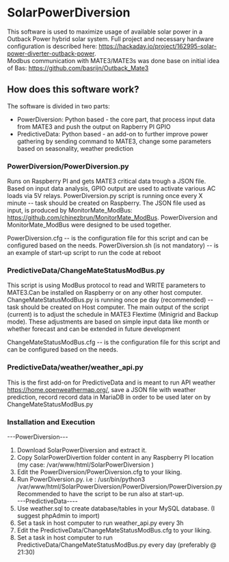 # SolarPowerDiversion

This software is used to maximize usage of available solar power in a Outback Power hybrid solar system.
Full project and necessary hardware configuration is described here: https://hackaday.io/project/162995-solar-power-diverter-outback-power.  
Modbus communication with MATE3/MATE3s was done base on initial idea of Bas: https://github.com/basrijn/Outback_Mate3 

## How does this software work?

The software is divided in two parts:

- PowerDiversion: Python based - the core part, that process input data from MATE3 and push the output on Rapberry PI GPIO
- PredictiveData: Python based - an add-on to further improve power gathering by sending command to MATE3, change some parameters based on seasonality, weather prediction

### PowerDiversion/PowerDiversion.py
Runs on Raspberry PI and gets MATE3 critical data trough a JSON file.
Based on input data analysis, GPIO output are used to activate various AC loads via 5V relays.
PowerDiversion.py script is running once every X minute -- task should be created on Raspberry.
The JSON file used as input, is produced by MonitorMate_ModBus: https://github.com/chinezbrun/MonitorMate_ModBus. 
PowerDiversion and MonitorMate_ModBus were designed to be used together.

PowerDiversion.cfg -- is the configuration file for this script and can be configured based on the needs.
PowerDiversion.sh (is not mandatory) -- is an example of start-up script to run the code at reboot

### PredictiveData/ChangeMateStatusModBus.py
This script is using ModBus protocol to read and WRITE parameters to MATE3.Can be installed on Raspberry or on any other host computer.
ChangeMateStatusModBus.py is running once pe day (recommended) -- task should be created on Host computer.
The main output of the script (current) is to adjust the schedule in MATE3 Flextime (Minigrid and Backup mode).
These adjustments are based on simple input data like month or whether forecast and can be extended in future development

ChangeMateStatusModBus.cfg -- is the configuration file for this script and can be configured based on the needs.

### PredictiveData/weather/weather_api.py
This is the first add-on for PredictiveData and is meant to run API weather https://home.openweathermap.org/, save a JSON file with weather prediction,
record record data in MariaDB in order to be used later on by ChangeMateStatusModBus.py

### Installation and Execution
---PowerDiversion---
1. Download SolarPowerDiversion and extract it. 
2. Copy SolarPowerDivertion folder content in any Raspberry PI location (my case: /var/www/html/SolarPowerDiversion )
3. Edit the PowerDiversion/PowerDiversion.cfg to your liking.
4. Run PowerDiversion.py. i.e : /usr/bin/python3 /var/www/html/SolarPowerDiversion/PowerDiversion/PowerDiversion.py
   Recommended to have the script to be run also at start-up.    
---PredictiveData----
5. Use weather.sql to create database/tables in your MySQL database. (I suggest phpAdmin to import)
6. Set a task in host computer to run weather_api.py every 3h
7. Edit the PredictiveData/ChangeMateStatusModBus.cfg to your liking.
8. Set a task in host computer to run PredictiveData/ChangeMateStatusModBus.py every day (preferably @ 21:30)


